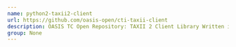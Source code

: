 ```yaml
---
name: python2-taxii2-client
url: https://github.com/oasis-open/cti-taxii-client
description: OASIS TC Open Repository: TAXII 2 Client Library Written in Python.
group: None
---
```


